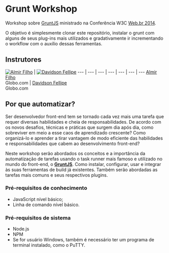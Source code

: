 # Grunt Workshop

Workshop sobre [GruntJS](http://gruntjs.com) ministrado na Conferência W3C
[Web.br 2014](http://conferenciaweb.w3c.br).

O objetivo é simplesmente clonar este repositório, instalar o grunt com alguns
de seus plug-ins mais utilizados e gradativamente ir incrementando o workflow
com o auxílio dessas ferramentas.

## Instrutores

[![Almir Filho](https://avatars3.githubusercontent.com/u/532254?v=2&s=90)](https://github.com/almirfilho) | [![Davidson Fellipe](https://avatars0.githubusercontent.com/u/381179?v=2&s=90)](https://github.com/davidsonfellipe)
--- | --- | --- | --- | --- | --- | ---
[Almir Filho](https://github.com/almirfilho)<br>Globo.com | [Davidson Fellipe](https://github.com/davidsonfellipe)<br>Globo.com

## Por que automatizar?

Ser desenvolvedor front-end tem se tornado cada vez mais uma tarefa que requer
diversas habilidades e cheia de responsabilidades. De acordo com os novos
desafios, técnicas e práticas que surgem dia após dia, como sobreviver em meio a
esse caos de aprendizado crescente? Como organizá-lo e aprender a tirar vantagem
de modo eficiente das habilidades e responsabilidades que cabem ao
desenvolvimento front-end?

Neste workshop serão abordados os conceitos e a importância da automatização de
tarefas usando o task runner mais famoso e utilizado no mundo do front-end, o
__[GruntJS](http://gruntjs.com/)__. Como instalar, configurar, usar e integrar às suas ferramentas de
build já existentes. Também serão abordadas as tarefas mais comuns e seus
respectivos plugins.

### Pré-requisitos de conhecimento

- JavaScript nível básico;
- Linha de comando nível básico.

### Pré-requisitos de sistema

- Node.js
- NPM
- Se for usuário Windows, também é necessário ter um programa de terminal
instalado, como o PuTTY.
